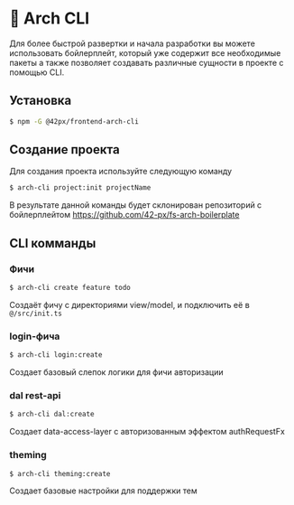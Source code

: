 # 🐳 Arch CLI

Для более быстрой развертки и начала разработки вы можете использовать бойлерплейт, 
который уже содержит все необходимые пакеты а также позволяет создавать различные сущности в проекте с помощью CLI.

## Установка

```bash
$ npm -G @42px/frontend-arch-cli
```

## Создание проекта

Для создания проекта используйте следующую команду

```bash
$ arch-cli project:init projectName
```

В результате данной команды будет склонирован репозиторий с бойлерплейтом https://github.com/42-px/fs-arch-boilerplate

## CLI комманды

### Фичи

```bash
$ arch-cli create feature todo
```
Создаёт фичу с директориями view/model, и подключить её в `@/src/init.ts`

### login-фича

```bash
$ arch-cli login:create 
```

Создает базовый слепок логики для фичи авторизации

### dal rest-api 

```bash
$ arch-cli dal:create 
```

Создает data-access-layer с авторизованным эффектом authRequestFx 

### theming

```bash
$ arch-cli theming:create 
```

Создает базовые настройки для поддержки тем